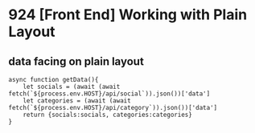 # 924 [Front End] Working with Plain Layout


## data facing on plain layout

```
async function getData(){
    let socials = (await (await fetch(`${process.env.HOST}/api/social`)).json())['data']
    let categories = (await (await fetch(`${process.env.HOST}/api/category`)).json())['data']
    return {socials:socials, categories:categories}
}
```